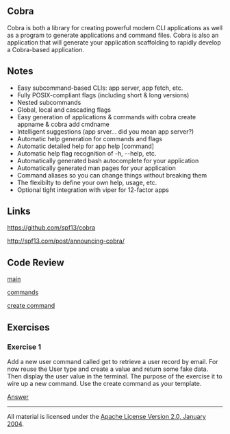 ## Cobra

Cobra is both a library for creating powerful modern CLI applications as well as a program to generate applications and command files. Cobra is also an application that will generate your application scaffolding to rapidly develop a Cobra-based application.

## Notes

* Easy subcommand-based CLIs: app server, app fetch, etc.
* Fully POSIX-compliant flags (including short & long versions)
* Nested subcommands
* Global, local and cascading flags
* Easy generation of applications & commands with cobra create appname & cobra add cmdname
* Intelligent suggestions (app srver... did you mean app server?)
* Automatic help generation for commands and flags
* Automatic detailed help for app help [command]
* Automatic help flag recognition of -h, --help, etc.
* Automatically generated bash autocomplete for your application
* Automatically generated man pages for your application
* Command aliases so you can change things without breaking them
* The flexibilty to define your own help, usage, etc.
* Optional tight integration with viper for 12-factor apps

## Links

https://github.com/spf13/cobra

http://spf13.com/post/announcing-cobra/

## Code Review

[main](main.go)

[commands](cmduser/commands.go)

[create command](cmduser/create.go)

## Exercises

### Exercise 1

Add a new user command called get to retrieve a user record by email. For now reuse the User type and create a value and return some fake data. Then display the user value in the terminal. The purpose of the exercise it to wire up a new command. Use the create command as your template.

[Answer](exercises/exercise1/exercise1.go)
___
All material is licensed under the [Apache License Version 2.0, January 2004](http://www.apache.org/licenses/LICENSE-2.0).